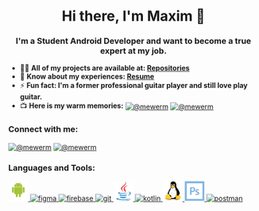 <h1 align="center">Hi there, I'm Maxim   👋  </h1>
<h3 align="center">I'm a Student Android Developer and want to become a true expert at my job.</h3>


- 👨‍💻 **All of my projects are available at: [Repositories](https://github.com/mewerm?tab=repositories)**
- 📄 **Know about my experiences: [Resume](https://disk.yandex.ru/i/EfdI9z6zLdV_zw)**
- ⚡ **Fun fact: I'm a former professional guitar player and still love play guitar.**
- 📺 **Here is my warm memories:** <a href="https://www.youtube.com/watch?v=_siCg42gqd0" target="blank"><img align="center" src="https://user-images.githubusercontent.com/103746333/199425463-4874af37-6b19-4061-aac2-19a77382c65c.svg" alt="@mewerm" height="30" width="30" /></a> <a href="https://youtu.be/iX9AxtWHKZ0" target="blank"><img align="center"  src="https://user-images.githubusercontent.com/103746333/199425463-4874af37-6b19-4061-aac2-19a77382c65c.svg" alt="@mewerm" height="30" width="30" /></a>



<h3 align="left">Connect with me:</h3>
<p align="left">
<a href="https://t.me/mewerm" target="blank"><img align="center" src="https://user-images.githubusercontent.com/103746333/199425458-0e0cfe3c-9b29-40a1-be31-7caa5ad942bc.svg" alt="@mewerm" height="50" width="50" /></a>
  <a href="mailto:25-nv-86@mail.ru" target="blank"><img align="center" src="https://user-images.githubusercontent.com/103746333/199425918-a976c68e-0701-4203-9552-c5fd5fa5b82a.svg" alt="@mewerm" height="50" width="50" /></a>
</p>
<p aligin = "left">

</p>
<h3 align="left">Languages and Tools:</h3>
<p align="left"> <a href="https://developer.android.com" target="_blank" rel="noreferrer"> <img src="https://raw.githubusercontent.com/devicons/devicon/master/icons/android/android-original-wordmark.svg" alt="android" width="40" height="40"/> </a> <a href="https://www.figma.com/" target="_blank" rel="noreferrer"> <img src="https://www.vectorlogo.zone/logos/figma/figma-icon.svg" alt="figma" width="40" height="40"/> </a> <a href="https://firebase.google.com/" target="_blank" rel="noreferrer"> <img src="https://www.vectorlogo.zone/logos/firebase/firebase-icon.svg" alt="firebase" width="40" height="40"/> </a> <a href="https://git-scm.com/" target="_blank" rel="noreferrer"> <img src="https://www.vectorlogo.zone/logos/git-scm/git-scm-icon.svg" alt="git" width="40" height="40"/> </a> <a href="https://www.java.com" target="_blank" rel="noreferrer"> <img src="https://raw.githubusercontent.com/devicons/devicon/master/icons/java/java-original.svg" alt="java" width="40" height="40"/> </a> <a href="https://kotlinlang.org" target="_blank" rel="noreferrer"> <img src="https://www.vectorlogo.zone/logos/kotlinlang/kotlinlang-icon.svg" alt="kotlin" width="40" height="40"/> </a> <a href="https://www.linux.org/" target="_blank" rel="noreferrer"> <img src="https://raw.githubusercontent.com/devicons/devicon/master/icons/linux/linux-original.svg" alt="linux" width="40" height="40"/> </a> <a href="https://www.photoshop.com/en" target="_blank" rel="noreferrer"> <img src="https://raw.githubusercontent.com/devicons/devicon/master/icons/photoshop/photoshop-line.svg" alt="photoshop" width="40" height="40"/> </a> <a href="https://postman.com" target="_blank" rel="noreferrer"> <img src="https://www.vectorlogo.zone/logos/getpostman/getpostman-icon.svg" alt="postman" width="40" height="40"/> </a> </p>
